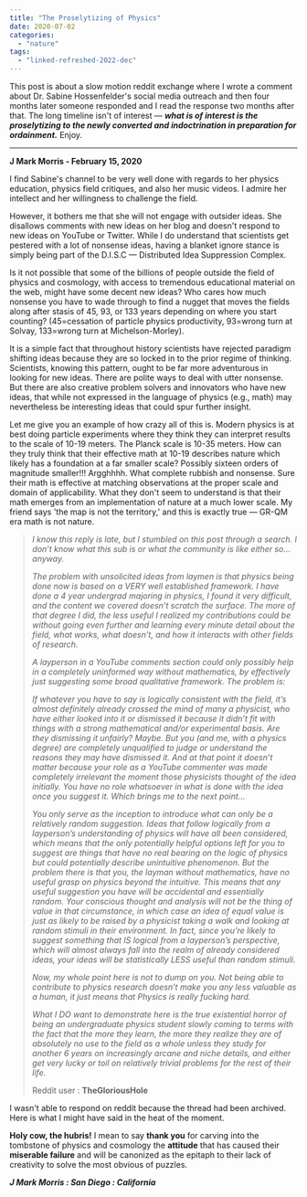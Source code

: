 ```yaml
---
title: "The Proselytizing of Physics"
date: 2020-07-02
categories: 
  - "nature"
tags: 
  - "linked-refreshed-2022-dec"
---
```


This post is about a slow motion reddit exchange where I wrote a comment about Dr. Sabine Hossenfelder's social media outreach and then four months later someone responded and I read the response two months after that. The long timeline isn't of interest — **_what is of interest is the proselytizing to the newly converted and indoctrination in preparation for ordainment._** Enjoy.

* * *

**J Mark Morris - February 15, 2020**

I find Sabine's channel to be very well done with regards to her physics education, physics field critiques, and also her music videos. I admire her intellect and her willingness to challenge the field.

However, it bothers me that she will not engage with outsider ideas. She disallows comments with new ideas on her blog and doesn't respond to new ideas on YouTube or Twitter. While I do understand that scientists get pestered with a lot of nonsense ideas, having a blanket ignore stance is simply being part of the D.I.S.C — Distributed Idea Suppression Complex.

Is it not possible that some of the billions of people outside the field of physics and cosmology, with access to tremendous educational material on the web, might have some decent new ideas? Who cares how much nonsense you have to wade through to find a nugget that moves the fields along after stasis of 45, 93, or 133 years depending on where you start counting? (45=cessation of particle physics productivity, 93=wrong turn at Solvay, 133=wrong turn at Michelson-Morley).

It is a simple fact that throughout history scientists have rejected paradigm shifting ideas because they are so locked in to the prior regime of thinking. Scientists, knowing this pattern, ought to be far more adventurous in looking for new ideas. There are polite ways to deal with utter nonsense. But there are also creative problem solvers and innovators who have new ideas, that while not expressed in the language of physics (e.g., math) may nevertheless be interesting ideas that could spur further insight.

Let me give you an example of how crazy all of this is. Modern physics is at best doing particle experiments where they think they can interpret results to the scale of 10\-19 meters. The Planck scale is 10\-35 meters. How can they truly think that their effective math at 10\-19 describes nature which likely has a foundation at a far smaller scale? Possibly sixteen orders of magnitude smaller!!! Argghhhh. What complete rubbish and nonsense. Sure their math is effective at matching observations at the proper scale and domain of applicability. What they don't seem to understand is that their math emerges from an implementation of nature at a much lower scale. My friend says 'the map is not the territory,' and this is exactly true — GR-QM era math is not nature.

> _I know this reply is late, but I stumbled on this post through a search. I don’t know what this sub is or what the community is like either so... anyway._
> 
> _The problem with unsolicited ideas from laymen is that physics being done now is based on a VERY well established framework. I have done a 4 year undergrad majoring in physics, I found it very difficult, and the content we covered doesn’t scratch the surface. The more of that degree I did, the less useful I realized my contributions could be without going even further and learning every minute detail about the field, what works, what doesn’t, and how it interacts with other fields of research._
> 
> _A layperson in a YouTube comments section could only possibly help in a completely uninformed way without mathematics, by effectively just suggesting some broad qualitative framework. The problem is:_
> 
> _If whatever you have to say is logically consistent with the field, it’s almost definitely already crossed the mind of many a physicist, who have either looked into it or dismissed it because it didn’t fit with things with a strong mathematical and/or experimental basis. Are they dismissing it unfairly? Maybe. But you (and me, with a physics degree) are completely unqualified to judge or understand the reasons they may have dismissed it. And at that point it doesn’t matter because your role as a YouTube commenter was made completely irrelevant the moment those physicists thought of the idea initially. You have no role whatsoever in what is done with the idea once you suggest it. Which brings me to the next point..._
> 
> _You only serve as the inception to introduce what can only be a relatively random suggestion. Ideas that follow logically from a layperson’s understanding of physics will have all been considered, which means that the only potentially helpful options left for you to suggest are things that have no real bearing on the logic of physics but could potentially describe unintuitive phenomenon. But the problem there is that you, the layman without mathematics, have no useful grasp on physics beyond the intuitive. This means that any useful suggestion you have will be accidental and essentially random. Your conscious thought and analysis will not be the thing of value in that circumstance, in which case an idea of equal value is just as likely to be raised by a physicist taking a walk and looking at random stimuli in their environment. In fact, since you’re likely to suggest something that IS logical from a layperson’s perspective, which will almost always fall into the realm of already considered ideas, your ideas will be statistically LESS useful than random stimuli._
> 
> _Now, my whole point here is not to dump on you. Not being able to contribute to physics research doesn’t make you any less valuable as a human, it just means that Physics is really fucking hard._
> 
> _What I DO want to demonstrate here is the true existential horror of being an undergraduate physics student slowly coming to terms with the fact that the more they learn, the more they realize they are of absolutely no use to the field as a whole unless they study for another 6 years on increasingly arcane and niche details, and either get very lucky or toil on relatively trivial problems for the rest of their life._
> 
> Reddit user : **TheGloriousHole**

I wasn't able to respond on reddit because the thread had been archived. Here is what I might have said in the heat of the moment.

**Holy cow, the hubris!** I mean to say **thank you** for carving into the tombstone of physics and cosmology the **attitude** that has caused their **miserable failure** and will be canonized as the epitaph to their lack of creativity to solve the most obvious of puzzles.

**_J Mark Morris : San Diego : California_**
